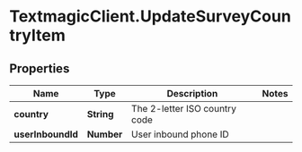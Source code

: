 # TextmagicClient.UpdateSurveyCountryItem

## Properties
Name | Type | Description | Notes
------------ | ------------- | ------------- | -------------
**country** | **String** | The 2-letter ISO country code | 
**userInboundId** | **Number** | User inbound phone ID | 


